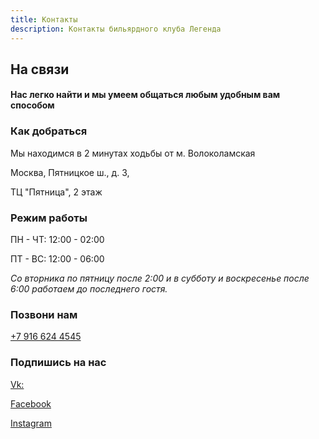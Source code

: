 ```yaml
---
title: Контакты
description: Контакты бильярдного клуба Легенда
---
```


## На связи

#### Нас легко найти и мы умеем общаться любым удобным вам способом

### Как добраться

Мы находимся в 2 минутах ходьбы от м. Волоколамская

Москва, Пятницкое ш., д. 3,

ТЦ "Пятница", 2 этаж

### Режим работы

ПН - ЧТ: 12:00 - 02:00

ПТ - ВС: 12:00 - 06:00

_Со вторника по пятницу после 2:00 и в субботу и воскресенье после 6:00 работаем до последнего гостя._

### Позвони нам

[+7 916 624 4545](tel:+79166244545)

### Подпишись на нас

[Vk:](https://vk.com/legendbcru)

[Facebook](https://facebook.com/legendbcru)

[Instagram](https://instagram.com/legendbcru)
